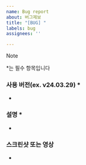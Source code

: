 ```yaml
---
name: Bug report
about: 버그제보
title: "[BUG] "
labels: bug
assignees: ''

---
```


> [!NOTE]
> *는 필수 항목입니다

### 사용 버전(ex. v24.03.29) *
- 

### 설명 *
- 

### 스크린샷 또는 영상
-
